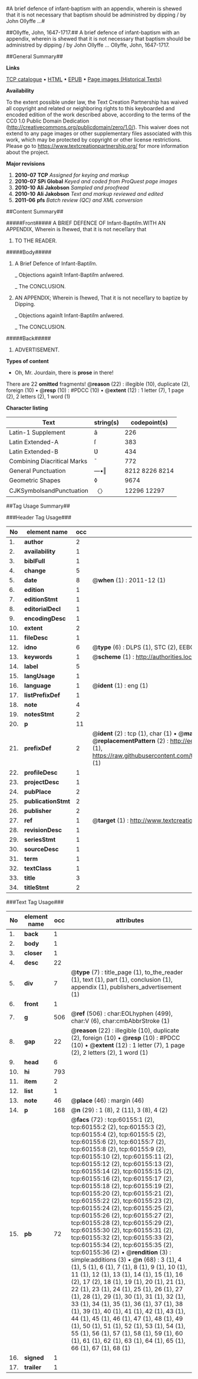 #A brief defence of infant-baptism with an appendix, wherein is shewed that it is not necessary that baptism should be administred by dipping / by John Ollyffe ...#

##Ollyffe, John, 1647-1717.##
A brief defence of infant-baptism with an appendix, wherein is shewed that it is not necessary that baptism should be administred by dipping / by John Ollyffe ...
Ollyffe, John, 1647-1717.

##General Summary##

**Links**

[TCP catalogue](http://www.ota.ox.ac.uk/tcp/)  • 
[HTML](http://tei.it.ox.ac.uk/tcp/Texts-HTML/free/A53/A53334.html)  • 
[EPUB](http://tei.it.ox.ac.uk/tcp/Texts-EPUB/free/A53/A53334.epub) • 
[Page images (Historical Texts)](https://historicaltexts.jisc.ac.uk/eebo-12357000e)

**Availability**

To the extent possible under law, the Text Creation Partnership has waived all copyright and related or neighboring rights to this keyboarded and encoded edition of the work described above, according to the terms of the CC0 1.0 Public Domain Dedication (http://creativecommons.org/publicdomain/zero/1.0/). This waiver does not extend to any page images or other supplementary files associated with this work, which may be protected by copyright or other license restrictions. Please go to https://www.textcreationpartnership.org/ for more information about the project.

**Major revisions**

1. __2010-07__ __TCP__ *Assigned for keying and markup*
1. __2010-07__ __SPi Global__ *Keyed and coded from ProQuest page images*
1. __2010-10__ __Ali Jakobson__ *Sampled and proofread*
1. __2010-10__ __Ali Jakobson__ *Text and markup reviewed and edited*
1. __2011-06__ __pfs__ *Batch review (QC) and XML conversion*

##Content Summary##

#####Front#####
A BRIEF DEFENCE OF Infant-Baptiſm.WITH AN APPENDIX, Wherein is ſhewed, that it is not neceſſary that
1. TO THE READER.

#####Body#####

1. A Brief Defence of Infant-Baptiſm.

    _ Objections againſt Infant-Baptiſm anſwered.

    _ The CONCLUSION.

1. AN APPENDIX; Wherein is ſhewed, That it is not neceſſary to baptize by Dipping.

    _ Objections againſt Infant-Baptiſm anſwered.

    _ The CONCLUSION.

#####Back#####

1. ADVERTISEMENT.

**Types of content**

  * Oh, Mr. Jourdain, there is **prose** in there!

There are 22 **omitted** fragments! 
 @__reason__ (22) : illegible (10), duplicate (2), foreign (10)  •  @__resp__ (10) : #PDCC (10)  •  @__extent__ (12) : 1 letter (7), 1 page (2), 2 letters (2), 1 word (1)

**Character listing**


|Text|string(s)|codepoint(s)|
|---|---|---|
|Latin-1 Supplement|â|226|
|Latin Extended-A|ſ|383|
|Latin Extended-B|Ʋ|434|
|Combining             Diacritical Marks|̄|772|
|General Punctuation|—•‖|8212 8226 8214|
|Geometric Shapes|◊|9674|
|CJKSymbolsandPunctuation|〈〉|12296 12297|

##Tag Usage Summary##

###Header Tag Usage###

|No|element name|occ|attributes|
|---|---|---|---|
|1.|__author__|2||
|2.|__availability__|1||
|3.|__biblFull__|1||
|4.|__change__|5||
|5.|__date__|8| @__when__ (1) : 2011-12 (1)|
|6.|__edition__|1||
|7.|__editionStmt__|1||
|8.|__editorialDecl__|1||
|9.|__encodingDesc__|1||
|10.|__extent__|2||
|11.|__fileDesc__|1||
|12.|__idno__|6| @__type__ (6) : DLPS (1), STC (2), EEBO-CITATION (1), OCLC (1), VID (1)|
|13.|__keywords__|1| @__scheme__ (1) : http://authorities.loc.gov/ (1)|
|14.|__label__|5||
|15.|__langUsage__|1||
|16.|__language__|1| @__ident__ (1) : eng (1)|
|17.|__listPrefixDef__|1||
|18.|__note__|4||
|19.|__notesStmt__|2||
|20.|__p__|11||
|21.|__prefixDef__|2| @__ident__ (2) : tcp (1), char (1)  •  @__matchPattern__ (2) : ([0-9\-]+):([0-9IVX]+) (1), (.+) (1)  •  @__replacementPattern__ (2) : http://eebo.chadwyck.com/downloadtiff?vid=$1&page=$2 (1), https://raw.githubusercontent.com/textcreationpartnership/Texts/master/tcpchars.xml#$1 (1)|
|22.|__profileDesc__|1||
|23.|__projectDesc__|1||
|24.|__pubPlace__|2||
|25.|__publicationStmt__|2||
|26.|__publisher__|2||
|27.|__ref__|1| @__target__ (1) : http://www.textcreationpartnership.org/docs/. (1)|
|28.|__revisionDesc__|1||
|29.|__seriesStmt__|1||
|30.|__sourceDesc__|1||
|31.|__term__|1||
|32.|__textClass__|1||
|33.|__title__|3||
|34.|__titleStmt__|2||


###Text Tag Usage###

|No|element name|occ|attributes|
|---|---|---|---|
|1.|__back__|1||
|2.|__body__|1||
|3.|__closer__|1||
|4.|__desc__|22||
|5.|__div__|7| @__type__ (7) : title_page (1), to_the_reader (1), text (1), part (1), conclusion (1), appendix (1), publishers_advertisement (1)|
|6.|__front__|1||
|7.|__g__|506| @__ref__ (506) : char:EOLhyphen (499), char:V (6), char:cmbAbbrStroke (1)|
|8.|__gap__|22| @__reason__ (22) : illegible (10), duplicate (2), foreign (10)  •  @__resp__ (10) : #PDCC (10)  •  @__extent__ (12) : 1 letter (7), 1 page (2), 2 letters (2), 1 word (1)|
|9.|__head__|6||
|10.|__hi__|793||
|11.|__item__|2||
|12.|__list__|1||
|13.|__note__|46| @__place__ (46) : margin (46)|
|14.|__p__|168| @__n__ (29) : 1 (8), 2 (11), 3 (8), 4 (2)|
|15.|__pb__|72| @__facs__ (72) : tcp:60155:1 (2), tcp:60155:2 (2), tcp:60155:3 (2), tcp:60155:4 (2), tcp:60155:5 (2), tcp:60155:6 (2), tcp:60155:7 (2), tcp:60155:8 (2), tcp:60155:9 (2), tcp:60155:10 (2), tcp:60155:11 (2), tcp:60155:12 (2), tcp:60155:13 (2), tcp:60155:14 (2), tcp:60155:15 (2), tcp:60155:16 (2), tcp:60155:17 (2), tcp:60155:18 (2), tcp:60155:19 (2), tcp:60155:20 (2), tcp:60155:21 (2), tcp:60155:22 (2), tcp:60155:23 (2), tcp:60155:24 (2), tcp:60155:25 (2), tcp:60155:26 (2), tcp:60155:27 (2), tcp:60155:28 (2), tcp:60155:29 (2), tcp:60155:30 (2), tcp:60155:31 (2), tcp:60155:32 (2), tcp:60155:33 (2), tcp:60155:34 (2), tcp:60155:35 (2), tcp:60155:36 (2)  •  @__rendition__ (3) : simple:additions (3)  •  @__n__ (68) : 3 (1), 4 (1), 5 (1), 6 (1), 7 (1), 8 (1), 9 (1), 10 (1), 11 (1), 12 (1), 13 (1), 14 (1), 15 (1), 16 (2), 17 (2), 18 (1), 19 (1), 20 (1), 21 (1), 22 (1), 23 (1), 24 (1), 25 (1), 26 (1), 27 (1), 28 (1), 29 (1), 30 (1), 31 (1), 32 (1), 33 (1), 34 (1), 35 (1), 36 (1), 37 (1), 38 (1), 39 (1), 40 (1), 41 (1), 42 (1), 43 (1), 44 (1), 45 (1), 46 (1), 47 (1), 48 (1), 49 (1), 50 (1), 51 (1), 52 (1), 53 (1), 54 (1), 55 (1), 56 (1), 57 (1), 58 (1), 59 (1), 60 (1), 61 (1), 62 (1), 63 (1), 64 (1), 65 (1), 66 (1), 67 (1), 68 (1)|
|16.|__signed__|1||
|17.|__trailer__|1||
